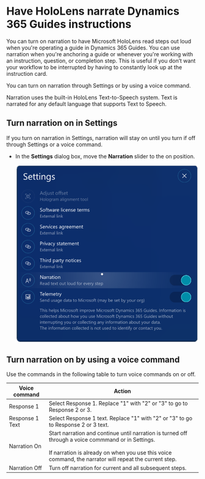 

# Have HoloLens narrate Dynamics 365 Guides instructions

You can turn on narration to have Microsoft HoloLens read steps out loud when you're operating a guide in Dynamics 365 Guides. You can use narration when you're anchoring a 
guide or whenever you're working with an instruction, question, or completion step. This is useful if you don’t want your workflow to be interrupted by having to constantly look
up at the instruction card.  

You can turn on narration through Settings or by using a voice command.

Narration uses the built-in HoloLens Text-to-Speech system. Text is narrated for any default language that supports Text to Speech.  

## Turn narration on in Settings

If you turn on narration in Settings, narration will stay on until you turn if off through Settings or a voice command.

- In the **Settings** dialog box, move the **Narration** slider to the on position.

   ![Narration setting](media/narration-setting.PNG "Narration setting")

## Turn narration on by using a voice command

Use the commands in the following table to turn voice commands on or off.

|Voice command |Action| 
|----------------------------|-----------------------------------------------------------------|
|Response 1| Select Response 1. Replace "1" with "2" or "3" to go to Response 2 or 3.  |
|Response 1 Text|Select Response 1 text. Replace "1" with "2" or "3" to go to Response 2 or 3 text.|
|Narration On |Start narration and continue until narration is turned off through a voice commmand or in Settings.<br><br>If narration is already on when you use this voice command, the narrator will repeat the current step.| 
|Narration Off| Turn off narration for current and all subsequent steps. |

 

